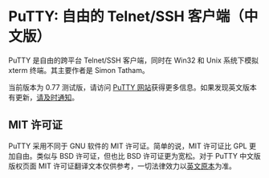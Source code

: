 # PuTTY: 自由的 Telnet/SSH 客户端（中文版）

PuTTY 是自由的跨平台 Telnet/SSH 客户端，同时在 Win32 和 Unix 系统下模拟 xterm 终端。其主要作者是 Simon Tatham。

当前版本为 0.77 测试版，请访问 [PuTTY 网站](http://www.chiark.greenend.org.uk/~sgtatham/putty/)获得更多信息。如果发现英文版本有更新，[请及时通知](https://github.com/larryli/PuTTY/issues/new)。


## MIT 许可证

PuTTY 采用不同于 GNU 软件的 MIT 许可证。简单的说，MIT 许可证比 GPL 更加自由。类似与 BSD 许可证，但也比 BSD 许可证更为宽松。对于 PuTTY 中文版版权页面 MIT 许可证翻译文本仅供参考，一切法律效力以[英文原本](http://www.chiark.greenend.org.uk/~sgtatham/putty/licence.html)为准。
